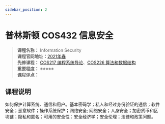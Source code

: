 ```yaml
---
sidebar_position: 2
---
```


# 普林斯顿 COS432 信息安全

>**课程名称：**  Information Security     
**课程官网地址：**[2021年春](https://www.princeton.edu/~pmittal/teaching/ele432-spring21/index.html)  
**先修课程：** [COS217 编程系统导论](https://hackway.org/docs/cs/freshman/cpp/cos217)、[COS226 算法和数据结构](https://hackway.org/docs/cs/freshman/datastructure/cos226)   
**重要程度：** ※※※※※  
**课程评点：** 

## 课程说明
如何保护计算系统、通信和用户。基本密码学；私人和经过身份验证的通信；软件安全；恶意软件；操作系统保护；网络安全; 网络安全；人身安全；加密货币和区块链；隐私和匿名；可用的安全性；安全经济学；安全伦理；法律和政策问题。






